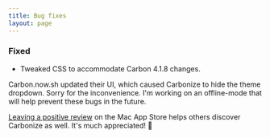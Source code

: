 ```yaml
---
title: Bug fixes
layout: page
---
```


### Fixed

* Tweaked CSS to accommodate Carbon 4.1.8 changes.

Carbon.now.sh updated their UI, which caused Carbonize to hide the theme dropdown. Sorry for the inconvenience. I'm working on an offline-mode that will help prevent these bugs in the future.

[Leaving a positive review](http://dangercove.com/carbonize/appstore) on the Mac App Store helps others discover Carbonize as well. It's much appreciated! 🙂
